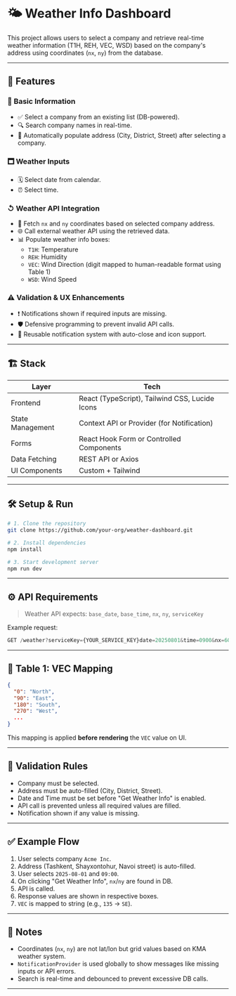 # 🌤️ Weather Info Dashboard

This project allows users to select a company and retrieve real-time weather information (T1H, REH, VEC, WSD) based on the company's address using coordinates (`nx`, `ny`) from the database.

---

## 🧹 Features

### 📌 Basic Information

- ✅ Select a company from an existing list (DB-powered).
- 🔍 Search company names in real-time.
- 🏢 Automatically populate address (City, District, Street) after selecting a company.

### 🗖️ Weather Inputs

- 🗓️ Select date from calendar.
- ⏰ Select time.

### ↺ Weather API Integration

- 📍 Fetch `nx` and `ny` coordinates based on selected company address.
- 🌐 Call external weather API using the retrieved data.
- 📊 Populate weather info boxes:
  - `T1H`: Temperature
  - `REH`: Humidity
  - `VEC`: Wind Direction (digit mapped to human-readable format using Table 1)
  - `WSD`: Wind Speed

### ⚠️ Validation & UX Enhancements

- ❗ Notifications shown if required inputs are missing.
- 🛡️ Defensive programming to prevent invalid API calls.
- 🔔 Reusable notification system with auto-close and icon support.

---

## 🏗️ Stack

| Layer            | Tech                                           |
| ---------------- | ---------------------------------------------- |
| Frontend         | React (TypeScript), Tailwind CSS, Lucide Icons |
| State Management | Context API or Provider (for Notification)     |
| Forms            | React Hook Form or Controlled Components       |
| Data Fetching    | REST API or Axios                              |
| UI Components    | Custom + Tailwind                              |

---

## 🛠️ Setup & Run

```bash
# 1. Clone the repository
git clone https://github.com/your-org/weather-dashboard.git

# 2. Install dependencies
npm install

# 3. Start development server
npm run dev
```

---

## ⚙️ API Requirements

> Weather API expects: `base_date`, `base_time`, `nx`, `ny`, `serviceKey`

Example request:

```ts
GET /weather?serviceKey={YOUR_SERVICE_KEY}date=20250801&time=0900&nx=60&ny=127
```

---

## 🧂 Table 1: VEC Mapping

```json
{
  "0": "North",
  "90": "East",
  "180": "South",
  "270": "West",
  ...
}
```

This mapping is applied **before rendering** the `VEC` value on UI.

---

## 🧪 Validation Rules

- Company must be selected.
- Address must be auto-filled (City, District, Street).
- Date and Time must be set before "Get Weather Info" is enabled.
- API call is prevented unless all required values are filled.
- Notification shown if any value is missing.

---

## ✅ Example Flow

1. User selects company `Acme Inc`.
2. Address (Tashkent, Shayxontohur, Navoi street) is auto-filled.
3. User selects `2025-08-01` and `09:00`.
4. On clicking "Get Weather Info", `nx`/`ny` are found in DB.
5. API is called.
6. Response values are shown in respective boxes.
7. `VEC` is mapped to string (e.g., `135` → `SE`).

---

## 📌 Notes

- Coordinates (`nx`, `ny`) are not lat/lon but grid values based on KMA weather system.
- `NotificationProvider` is used globally to show messages like missing inputs or API errors.
- Search is real-time and debounced to prevent excessive DB calls.

---

